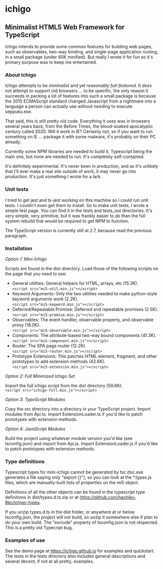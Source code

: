 # ichigo
## Minimalist HTML5 Web Framework for TypeScript

Ichigo intends to provide some common features for building web pages, such as observables, two-way binding, and single-page application routing, in a small package (under 60K minified). But really I wrote it for fun so it's primary purpose was to keep me entertained.

### About Ichigo

Ichigo attempts to be _minimalist_ and yet _reasonably full-featured_. It _does not_ attempt to support old browsers ... to be specific, the only reason it succeeds in packing a lot of features into such a small package is because the 2015 ECMAScript standard changed Javascript from a nightmare into a language a person can actually use without needing to execute seppuku.exe.

That said, this is still pretty old code. Everything it uses was in browsers several years back, from the Before Times, the blood-soaked apocalyptic century called 2020. Will it work in IE? Certainly not, so if you want to run something on IE ... package it with some malware, it's probably on their PC already.

Currently some NPM libraries are needed to build it, Typescript being the main one, but none are needed to run. It's completely self-contained.

It's definitely experimental. It's never been in production, and as it's unlikely that I'll ever make a real site outside of work, it may never go into production. It's just something I wrote for a lark.

### Unit tests

I tried to get jest and ts-jest working on this machine so I could run unit tests. I couldn't even get them to install. So to make unit tests, I wrote a simple test page. You can find it in the tests and tests_out directories. It's very simple, very primitive, but it was frankly easier to do than the full system rebuild that would be required to get NPM to function.

The TypeScript version is currently still at 2.7, because read the previous paragraph.

### Installation

_Option 1: Mini-Ichigo_

Scripts are found in the dist directory. Load those of the following scripts on the page that you need to use:

* General utilities: General helpers for HTML, arrays, etc (15.3K).  
`<script src="mi5-util.min.js"></script>`
* Keyword Arguments: Only the two utilities needed to make python-style keyword arguments work (2.2K).  
`<script src="mi5-keyword.min.js"></script>`
* Deferred/Repeatable Promise: Deferred and repeatable promises (2.5K).  
`<script src="mi5-promise.min.js"></script>`
* Observables: The event handler, observable property, and observable proxy (18.0K).  
`<script src="mi5-observable.min.js"></script>`
* Components: The attribute-based two-way bound components (41.3K).  
`<script src="mi5-component.min.js"></script>`
* Router: The SPA page router (12.2K).  
`<script src="mi5-router.min.js"></script>`
* Prototype Extensions: This patches HTML element, fragment, and other prototypes to add extension methods (42.6K).  
`<script src="mi5-extension.min.js"></script>`

_Option 2: Full Minimized Ichigo Set_

Import the full ichigo script from the dist directory (59.6K).  
`<script src="ichigo-full.min.js"></script>`

_Option 3: TypeScript Modules_

Copy the src directory into a directory in your TypeScript project. Import modules from Api.ts. Import ExtensionLoader.ts if you'd like to patch prototypes with extension methods.

_Option 4: JavaScript Modules_

Build the project using whatever module version you'd like (see tsconfig.json) and import from Api.js. Import ExtensionLoader.js if you'd like to patch prototypes with extension methods.

### Type definitions

Typescript types for mini-ichigo cannot be generated by tsc (tsc.exe generates a file saying only "export {}"), so you can look at the *.types.js files, which are manually-built lists of properties on the mi5 object.

Definitions of all the other objects can be found in the typescript type definitions in dist/types.d.ts.zip or at https://github.com/hachiko-8ko/ichigo-types.

If you unzip types.d.ts in the dist folder, or anywhere at or below tsconfig.json, the project will not build, so unzip it somewhere else if plan to do your own build. The "exclude" property of tsconfig.json is not respected. This is a pretty old Typecript bug.

### Examples of use

See the demo page at https://ichigo.github.io for examples and quickstart. The tests in the tests directory also includes general descriptions and several decent, if not at all pretty, examples.
